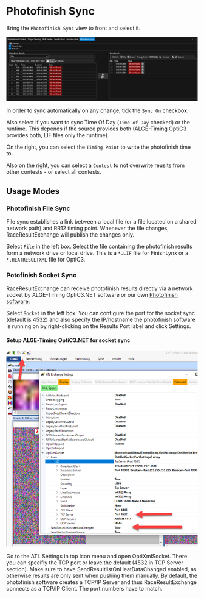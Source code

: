﻿# Photofinish Sync

Bring the `Photofinish Sync` view to front and select it.

![Screenshot](overview.png)

In order to sync automatically on any change, tick the `Sync On` checkbox. 

Also select if you want to sync Time Of Day (`Time of Day` checked) or the runtime. This depends if the source provices both (ALGE-Timing OptiC3 provides both, LIF files only the runtime). 

On the right, you can select the `Timing Point` to write the photofinish time to. 

Also on the right, you can select a `Contest` to not overwrite reuslts from other contests - or select all contests. 

## Usage Modes

### Photofinish File Sync

File sync establishes a link between a local file (or a file located on a shared network path) and RR12 timing point. Whenever the file changes, RaceResultExchange will publish the changes only.

Select `File` in the left box.
Select the file containing the photofinish results form a network drive or local drive. This is a `*.LIF` file for FinishLynx or a `*.HEATRESULTXML` file for OptiC3. 

### Potofinish Socket Sync

RaceResultExchange can receive photofinish results directly via a network socket by ALGE-Timing OptiC3.NET software or our own [Photofinish software](https://www.dbnetsoft.com/turnkeysoftware/photofinish/). 

Select `Socket` in the left box.
You can configure the port for the socket sync (default is 4532) and also specify the IP/hostname the photofinish software is running on by right-clicking on the Results Port label and click Settings. 

#### Setup ALGE-Timing OptiC3.NET for socket sync

![Screenshot](SocketSyncAlge.png)

Go to the ATL Settings in top icon menu and open OptiXmlSocket. There you can specifiy the TCP port or leave the default (4532 in TCP Server section). Make sure to have SendResultlistOnHeatDataChanged enabled, as otherwise results are only sent when pushing them manually. By default, the photofinish software creates a TCP/IP Server and thus RaceResultExchange connects as a TCP/IP Client. The port numbers have to match.
